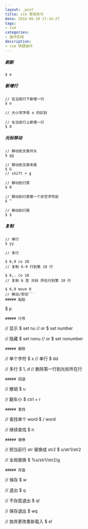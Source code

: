 ```yaml
---
layout: _post
title: vim 常规命令
date: 2018-06-20 17:34:27
tags: 
- vim
categories: 
- 操作系统
description: 
- vim 快捷操作
---
```


##### 刷新
```
$ e
```
##### 新增行
```
// 在当前行下新增一行
$ o 

// 大小写字母 o 的区别

// 在当前行上新增一行
$ O
```
##### 光标移动
```
// 移动到文章开头
$ gg

// 移动到文章末尾
$ G
// shift + g

// 移动到行首
$ 0

// 移动到行首第一个非空字符前
$ ^

// 移动到行尾
$ $
```
##### 复制
```
// 单行
$ yy

// 多行

$ 6,9 co 10
// 复制 6-9 行到第 10 行

$ 6,. co 10
// 复制 6 至 光标 所在行到第 10 行

$ 6,9 move 0
// 移动/剪切```
##### 粘贴
```
$ p
```
##### 行号
```
// 显示
$ set nu
// or
$ set number

// 隐藏
$ set nonu
// or
$ set nonumber
```
##### 删除
```
// 单个字符
$ x
// 单行
$ dd

// 多行
$ 1,.d
// 删除第一行到光标所在行
```
##### 回退
```
// 撤销
$ u

// 翻车小
$ ctrl + r
```
##### 查找
```
// 查找单个 word
$ / word

// 继续查找
$ n
```
##### 替换
```
// 把当前行 str 替换成 str2
$ s/str1/str2

// 全局替换
$ %s/str1/str2/g
```
##### 存盘
```
// 保存
$ w

// 退出
$ q

// 不存盘退出
$ q!

// 保存退出
$ wq

// 放弃更改重新载入
$ e!
```
